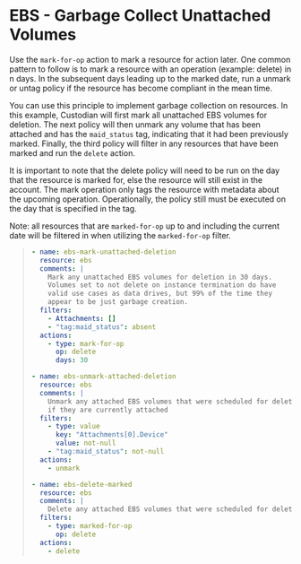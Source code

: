 # EBS - Garbage Collect Unattached Volumes

Use the `mark-for-op` action to mark a resource for action later. One
common pattern to follow is to mark a resource with an operation
(example: delete) in n days. In the subsequent days leading up to the
marked date, run a unmark or untag policy if the resource has become
compliant in the mean time.

You can use this principle to implement garbage collection on resources.
In this example, Custodian will first mark all unattached EBS volumes
for deletion. The next policy will then unmark any volume that has been
attached and has the `maid_status` tag, indicating that it had been
previously marked. Finally, the third policy will filter in any
resources that have been marked and run the `delete` action.

It is important to note that the delete policy will need to be run on
the day that the resource is marked for, else the resource will still
exist in the account. The mark operation only tags the resource with
metadata about the upcoming operation. Operationally, the policy still
must be executed on the day that is specified in the tag.

Note: all resources that are `marked-for-op` up to and including the
current date will be filtered in when utilizing the `marked-for-op`
filter.

> ``` yaml
> - name: ebs-mark-unattached-deletion
>   resource: ebs
>   comments: |
>     Mark any unattached EBS volumes for deletion in 30 days.
>     Volumes set to not delete on instance termination do have
>     valid use cases as data drives, but 99% of the time they
>     appear to be just garbage creation.
>   filters:
>     - Attachments: []
>     - "tag:maid_status": absent
>   actions:
>     - type: mark-for-op
>       op: delete
>       days: 30
>
> - name: ebs-unmark-attached-deletion
>   resource: ebs
>   comments: |
>     Unmark any attached EBS volumes that were scheduled for deletion
>     if they are currently attached
>   filters:
>     - type: value
>       key: "Attachments[0].Device"
>       value: not-null
>     - "tag:maid_status": not-null
>   actions:
>     - unmark
>
> - name: ebs-delete-marked
>   resource: ebs
>   comments: |
>     Delete any attached EBS volumes that were scheduled for deletion
>   filters:
>     - type: marked-for-op
>       op: delete
>   actions:
>     - delete
> ```
